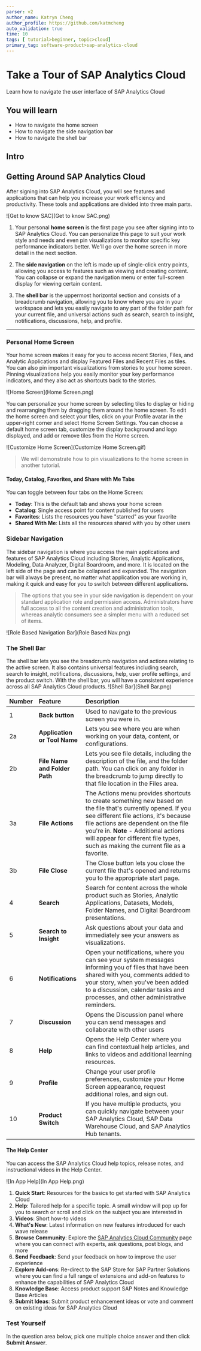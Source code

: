 ```yaml
---
parser: v2
author_name: Katryn Cheng
author_profile: https://github.com/katmcheng
auto_validation: true
time: 10
tags: [ tutorial>beginner, topic>cloud]
primary_tag: software-product>sap-analytics-cloud
---
```


# Take a Tour of SAP Analytics Cloud
<!-- description --> Learn how to navigate the user interface of SAP Analytics Cloud

<!-- ## Prerequisites
 - Prerequisite 1
 - Prerequisite 2 -->

## You will learn
  - How to navigate the home screen
  - How to navigate the side navigation bar
  - How to navigate the shell bar

## Intro
<!-- Add additional information: Background information, longer prerequisites -->
## Getting Around SAP Analytics Cloud
After signing into SAP Analytics Cloud, you will see features and applications that can help you increase your work efficiency and productivity. These tools and applications are divided into three main parts.

![Get to know SAC](Get to know SAC.png)


1. Your personal **home screen** is the first page you see after signing into to SAP Analytics Cloud. You can personalize this page to suit your work style and needs and even pin visualizations to monitor specific key performance indicators better. We'll go over the home screen in more detail in the next section.

2. The **side navigation** on the left is made up of single-click entry points, allowing you access to features such as viewing and creating content. You can collapse or expand the navigation menu or enter full-screen display for viewing certain content.

3. The **shell bar** is the uppermost horizontal section and consists of a breadcrumb navigation, allowing you to know where you are in your workspace and lets you easily navigate to any part of the folder path for your current file, and universal actions such as search, search to insight, notifications, discussions, help, and profile.

---

### Personal Home Screen


Your home screen makes it easy for you to access recent Stories, Files, and Analytic Applications and display Featured Files and Recent Files as tiles. You can also pin important visualizations from stories to your home screen. Pinning visualizations help you easily monitor your key performance indicators, and they also act as shortcuts back to the stories.

![Home Screen](Home Screen.png)

You can personalize your home screen by selecting tiles to display or hiding and rearranging them by dragging them around the home screen. To edit the home screen and select your tiles, click on your Profile avatar in the upper-right corner and select Home Screen Settings. You can choose a default home screen tab, customize the display background and logo displayed, and add or remove tiles from the Home screen.

![Customize Home Screen](Customize Home Screen.gif)

> We will demonstrate how to pin visualizations to the home screen in another tutorial.

#### Today, Catalog, Favorites, and Share with Me Tabs

You can toggle between four tabs on the Home Screen:

- **Today**: This is the default tab and shows your home screen
- **Catalog**: Single access point for content published for users
- **Favorites**: Lists the resources you have "starred" as your favorite
- **Shared With Me**: Lists all the resources shared with you by other users


### Sidebar Navigation


The sidebar navigation is where you access the main applications and features of SAP Analytics Cloud including Stories, Analytic Applications, Modeling, Data Analyzer, Digital Boardroom, and more. It is located on the left side of the page and can be collapsed and expanded. The navigation bar will always be present, no matter what application you are working in, making it quick and easy for you to switch between different applications.

> The options that you see in your side navigation is dependent on your standard application role and permission access. Administrators have full access to all the content creation and administration tools, whereas analytic consumers see a simpler menu with a reduced set of items.

![Role Based Navigation Bar](Role Based Nav.png)



### The Shell Bar


The shell bar lets you see the breadcrumb navigation and actions relating to the active screen. It also contains universal features including search, search to insight, notifications, discussions, help, user profile settings, and the product switch. With the shell bar, you will have a consistent experience across all SAP Analytics Cloud products.
![Shell Bar](Shell Bar.png)

|  Number         | Feature                           | Description
|  :------------- | :-------------                    | :-------------
|  1              | **Back button**                   | Used to navigate to the previous screen you were in.
|  2a             | **Application or Tool Name**      | Lets you see where you are when working on your data, content, or configurations.
|  2b             | **File Name and Folder Path**     | Lets you see file details, including the description of the file, and the folder path. You can click on any folder in the breadcrumb to jump directly to that file location in the Files area.
|  3a             | **File Actions**                  | The Actions menu provides shortcuts to create something new based on the file that's currently opened. If you see different file actions, it's because file actions are dependent on the file you're in. **Note** - Additional actions will appear for different file types, such as making the current file as a favorite.  
|  3b             | **File Close**                    | The Close button lets you close the current file that's opened and returns you to the appropriate start page.
|  4              | **Search**                        | Search for content across the whole product such as Stories, Analytic Applications, Datasets, Models, Folder Names, and Digital Boardroom presentations.
|  5              | **Search to Insight**             | Ask questions about your data and immediately see your answers as visualizations.
|  6              | **Notifications**                 | Open your notifications, where you can see your system messages informing you of files that have been shared with you, comments added to your story, when you've been added to a discussion, calendar tasks and processes, and other administrative reminders.
|  7              | **Discussion**                    | Opens the Discussion panel where you can send messages and collaborate with other users
|  8              | **Help**                          | Opens the Help Center where you can find contextual help articles, and links to videos and additional learning resources.
|  9              | **Profile**                       | Change your user profile preferences, customize your Home Screen appearance, request additional roles, and sign out.
|  10             | **Product Switch**                | If you have multiple products, you can quickly navigate between your SAP Analytics Cloud, SAP Data Warehouse Cloud, and SAP Analytics Hub tenants.

#### The Help Center

You can access the SAP Analytics Cloud help topics, release notes, and instructional videos in the Help Center.

![In App Help](In App Help.png)

1.	**Quick Start**: Resources for the basics to get started with SAP Analytics Cloud
2.	**Help**: Tailored help for a specific topic. A small window will pop up for you to search or scroll and click on the subject you are interested in
3.	**Videos**: Short how-to videos
4.	**What's New**: Latest information on new features introduced for each wave release
5.	**Browse Community**: Explore the [SAP Analytics Cloud Community](https://community.sap.com/topics/cloud-analytics) page where you can connect with experts, ask questions, post blogs, and more
6.	**Send Feedback**: Send your feedback on how to improve the user experience
7.	**Explore Add-ons**: Re-direct to the SAP Store for SAP Partner Solutions where you can find a full range of extensions and add-on features to enhance the capabilities of SAP Analytics Cloud
8.	**Knowledge Base**: Access product support SAP Notes and Knowledge Base Articles
9.	**Submit Ideas**: Submit product enhancement ideas or vote and comment on existing ideas for SAP Analytics Cloud


### Test Yourself


In the question area below, pick one multiple choice answer and then click **Submit Answer**.


